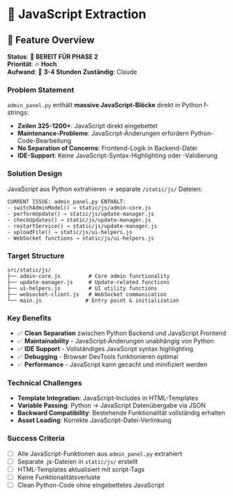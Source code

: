 # 🎨 JavaScript Extraction

## 🎯 **Feature Overview**

**Status**: 🎯 **BEREIT FÜR PHASE 2**  
**Priorität**: 🔥 **Hoch**  
**Aufwand**: 📅 **3-4 Stunden**
**Zuständig**: Claude  

### **Problem Statement**
`admin_panel.py` enthält **massive JavaScript-Blöcke** direkt in Python f-strings:
- **Zeilen 325-1200+**: JavaScript direkt eingebettet
- **Maintenance-Probleme**: JavaScript-Änderungen erfordern Python-Code-Bearbeitung
- **No Separation of Concerns**: Frontend-Logik in Backend-Datei
- **IDE-Support**: Keine JavaScript-Syntax-Highlighting oder -Validierung

### **Solution Design**
JavaScript aus Python extrahieren → separate `/static/js/` Dateien:

```
CURRENT ISSUE: admin_panel.py ENTHÄLT:
- switchAdminModel() → static/js/admin-core.js
- performUpdate() → static/js/update-manager.js  
- checkUpdates() → static/js/update-manager.js
- restartService() → static/js/update-manager.js
- uploadFile() → static/js/ui-helpers.js
- WebSocket functions → static/js/ui-helpers.js
```

### **Target Structure**
```
src/static/js/
├── admin-core.js         # Core admin functionality
├── update-manager.js     # Update-related functions
├── ui-helpers.js         # UI utility functions
├── websocket-client.js   # WebSocket communication
└── main.js              # Entry point & initialization
```

### **Key Benefits**
- ✅ **Clean Separation** zwischen Python Backend und JavaScript Frontend
- ✅ **Maintainability** - JavaScript-Änderungen unabhängig von Python
- ✅ **IDE Support** - Vollständiges JavaScript syntax highlighting
- ✅ **Debugging** - Browser DevTools funktionieren optimal
- ✅ **Performance** - JavaScript kann gecacht und minifiziert werden

### **Technical Challenges**
- **Template Integration**: JavaScript-Includes in HTML-Templates
- **Variable Passing**: Python → JavaScript Datenübergabe via JSON
- **Backward Compatibility**: Bestehende Funktionalität vollständig erhalten
- **Asset Loading**: Korrekte JavaScript-Datei-Verlinkung

### **Success Criteria**
- [ ] Alle JavaScript-Funktionen aus `admin_panel.py` extrahiert
- [ ] Separate .js-Dateien in `static/js/` erstellt
- [ ] HTML-Templates aktualisiert mit script-Tags
- [ ] Keine Funktionalitätsverluste
- [ ] Clean Python-Code ohne eingebettetes JavaScript
